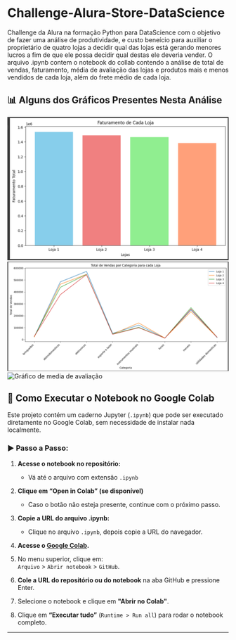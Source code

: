 # Challenge-Alura-Store-DataScience

Challenge da Alura na formação Python para DataScience com o objetivo de fazer uma análise de produtividade, e custo beneício para auxiliar o proprietário de quatro lojas a decidir qual das lojas está gerando menores lucros a fim de que ele possa decidir qual destas ele deveria vender. O arquivo .ipynb contem o notebook do collab contendo a análise de total de vendas, faturamento, média de avaliação das lojas e produtos mais e menos vendidos de cada loja, além do frete médio de cada loja. 

## 📊 Alguns dos Gráficos Presentes Nesta Análise
<img src="img/grafico%20de%20faturamento.png" alt="Gráfico de Faturamento" width="600">
<img src="img/grafico%20de%20vendas%20por%20categoria.png" alt="Gráfico de vendas por categoria" width="600">
<img src="img/grafico%20de%media%20de%20avaliação.png" alt="Gráfico de media de avaliação" width="600">

## 📘 Como Executar o Notebook no Google Colab

Este projeto contém um caderno Jupyter (`.ipynb`) que pode ser executado diretamente no Google Colab, sem necessidade de instalar nada localmente.

### ▶️ Passo a Passo:

1. **Acesse o notebook no repositório:**
   - Vá até o arquivo com extensão `.ipynb`

2. **Clique em “Open in Colab” (se disponível)**
   - Caso o botão não esteja presente, continue com o próximo passo.

3. **Copie a URL do arquivo .ipynb:**
   - Clique no arquivo `.ipynb`, depois copie a URL do navegador.

4. **Acesse o [Google Colab](https://colab.research.google.com/).**

5. No menu superior, clique em:  
   `Arquivo` > `Abrir notebook` > `GitHub`.

6. **Cole a URL do repositório ou do notebook** na aba GitHub e pressione Enter.

7. Selecione o notebook e clique em **"Abrir no Colab"**.

8. Clique em **“Executar tudo”** (`Runtime > Run all`) para rodar o notebook completo.

---

